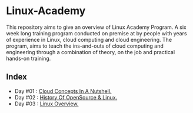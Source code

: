 # Linux-Academy
This repository aims to give an overview of Linux Academy Program. A six week long training program conducted on premise at by people with years of experience in Linux, cloud computing and cloud engineering.  The program, aims to teach the ins-and-outs of cloud computing and engineering through a combination of theory, on the job and practical hands-on training. 

## Index 
* Day #01 : [Cloud Concepts In A Nutshell.](https://github.com/mhumair/linux-academy/tree/master/day_0)
* Day #02 : [History Of OpenSource & Linux.](https://github.com/mhumair/linux-academy/tree/master/day_1)
* Day #03 : [Linux Overview.](https://github.com/mhumair/linux-academy/tree/master/day_2)
